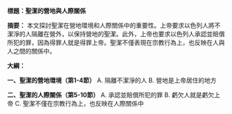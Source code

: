 **標題：聖潔的營地與人際關係**

**摘要：**
本文探討聖潔在營地環境和人際關係中的重要性。上帝要求以色列人將不潔淨的人隔離在營外，以保持營地的聖潔。此外，上帝也要求以色列人承認並賠償所犯的罪，因為得罪人就是得罪上帝。聖潔不僅表現在宗教行為上，也反映在人與人之間的關係中。

**大綱：**

**一、聖潔的營地環境（第1-4節）**
    A. 隔離不潔淨的人
    B. 營地是上帝居住的地方

**二、聖潔的人際關係（第5-10節）**
    A. 承認並賠償所犯的罪
    B. 虧欠人就是虧欠上帝
    C. 聖潔不僅在宗教行為上，也反映在人際關係中